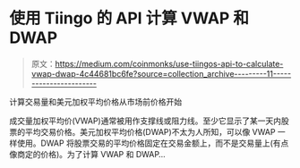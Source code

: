 # 使用 Tiingo 的 API 计算 VWAP 和 DWAP

> 原文：<https://medium.com/coinmonks/use-tiingos-api-to-calculate-vwap-dwap-4c44681bc6fe?source=collection_archive---------11----------------------->

计算交易量和美元加权平均价格从市场前价格开始

成交量加权平均价(VWAP)通常被用作支撑线或阻力线。至少它显示了某一天内股票的平均交易价格。美元加权平均价格(DWAP)不太为人所知，可以像 VWAP 一样使用。DWAP 将股票交易的平均价格固定在交易金额上，而不是交易量上(有点像商定的价格)。为了计算 VWAP 和 DWAP…